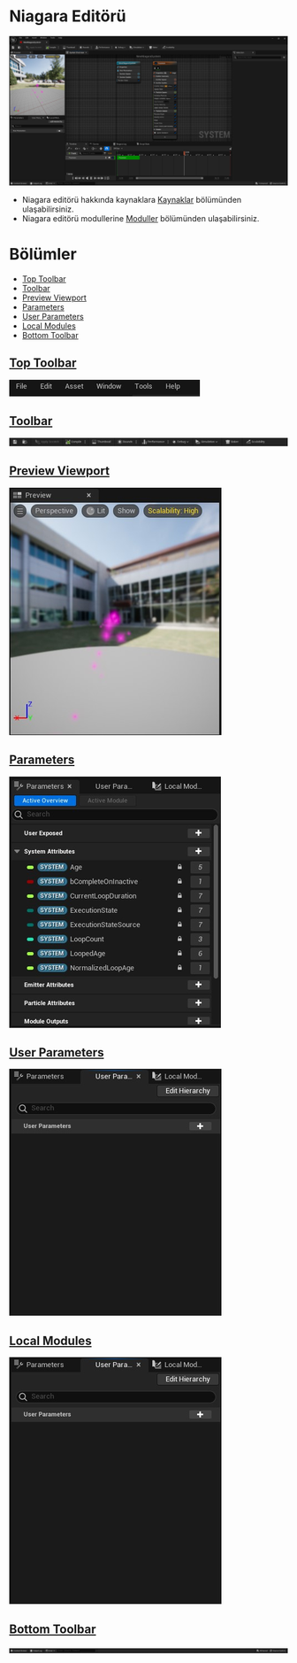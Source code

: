 # Niagara Editörü
<img src="../../Dosyalar/Niagara_Editor_Ana_Ekran.jpg">


* Niagara editörü hakkında kaynaklara [Kaynaklar](Kaynaklar) bölümünden ulaşabilirsiniz.
* Niagara editörü modullerine [Moduller](Moduller) bölümünden ulaşabilirsiniz.


# Bölümler

* [Top Toolbar](#top-toolbar)
* [Toolbar](#toolbar)
* [Preview Viewport](#preview-viewport)
* [Parameters](#parameters)
* [User Parameters](#user-parameters)
* [Local Modules](#local-modules)
* [Bottom Toolbar](#bottom-toolbar)


## [Top Toolbar](../../Diger/Top%20Toolbar%20(Araç%20Çubugu))
<img src="../../Dosyalar/Niagara_Editor_Top_Toolbar.jpg">

## [Toolbar](Toolbar)
<img src="../../Dosyalar/Niagara_Editor_Toolbar.jpg">

## [Preview Viewport](Preview%20Viewport)
<img src="../../Dosyalar/Niagara_Editor_Preview_Viewport.jpg">

## [Parameters](Parameters)
<img src="../../Dosyalar/Niagara_Editor_Parameters.jpg">

## [User Parameters](User%20Parameters)
<img src="../../Dosyalar/Niagara_Editor_User_Parameters.jpg">

## [Local Modules](Local%20Modules)
<img src="../../Dosyalar/Niagara_Editor_Local_Modules.jpg">

## [Bottom Toolbar](../../Diger/Bottom%20Toolbar%20(Araç%20Çubugu))
<img src="../../Dosyalar/Niagara_Editor_Bottom_Toolbar.jpg">
